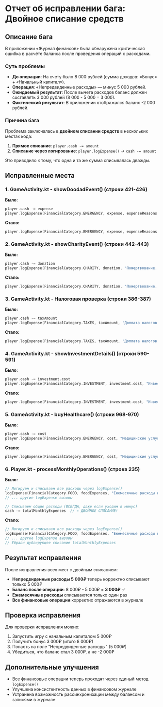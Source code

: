 # Отчет об исправлении бага: Двойное списание средств

## Описание бага

В приложении «Журнал финансов» была обнаружена критическая ошибка в расчёте баланса после проведения операций с расходами.

### Суть проблемы

- **До операции**: На счету было 8 000 рублей (сумма доходов: «Бонус» + «Начальный капитал»).
- **Операция**: «Непредвиденные расходы» — минус 5 000 рублей.
- **Ожидаемый результат**: После вычета расходов баланс должен составлять 3 000 рублей (8 000 - 5 000 = 3 000).
- **Фактический результат**: В приложении отображался баланс -2 000 рублей.

### Причина бага

Проблема заключалась в **двойном списании средств** в нескольких местах кода:

1. **Прямое списание**: `player.cash -= amount`
2. **Списание через логирование**: `player.logExpense()` → `cash -= amount`

Это приводило к тому, что одна и та же сумма списывалась дважды.

## Исправленные места

### 1. GameActivity.kt - showDoodadEvent() (строки 421-426)
**Было:**
```kotlin
player.cash -= expense
player.logExpense(FinancialCategory.EMERGENCY, expense, expenseReasons.random())
```

**Стало:**
```kotlin
player.logExpense(FinancialCategory.EMERGENCY, expense, expenseReasons.random())
```

### 2. GameActivity.kt - showCharityEvent() (строки 442-443)
**Было:**
```kotlin
player.cash -= donation
player.logExpense(FinancialCategory.CHARITY, donation, "Пожертвование...")
```

**Стало:**
```kotlin
player.logExpense(FinancialCategory.CHARITY, donation, "Пожертвование...")
```

### 3. GameActivity.kt - Налоговая проверка (строки 386-387)
**Было:**
```kotlin
player.cash -= taxAmount
player.logExpense(FinancialCategory.TAXES, taxAmount, "Доплата налогов...")
```

**Стало:**
```kotlin
player.logExpense(FinancialCategory.TAXES, taxAmount, "Доплата налогов...")
```

### 4. GameActivity.kt - showInvestmentDetails() (строки 590-591)
**Было:**
```kotlin
player.cash -= investment.cost
player.logExpense(FinancialCategory.INVESTMENT, investment.cost, "Инвестиция...")
```

**Стало:**
```kotlin
player.logExpense(FinancialCategory.INVESTMENT, investment.cost, "Инвестиция...")
```

### 5. GameActivity.kt - buyHealthcare() (строки 968-970)
**Было:**
```kotlin
player.cash -= cost
player.logExpense(FinancialCategory.EMERGENCY, cost, "Медицинские услуги...")
```

**Стало:**
```kotlin
player.logExpense(FinancialCategory.EMERGENCY, cost, "Медицинские услуги...")
```

### 6. Player.kt - processMonthlyOperations() (строка 235)
**Было:**
```kotlin
// Логируем и списываем все расходы через logExpense()
logExpense(FinancialCategory.FOOD, foodExpenses, "Ежемесячные расходы на еду")
// ... другие logExpense вызовы

// Списываем общие расходы (ВСЕГДА, даже если уходим в минус)
cash -= totalMonthlyExpenses  // ← ДВОЙНОЕ СПИСАНИЕ!
```

**Стало:**
```kotlin
// Логируем и списываем все расходы через logExpense()
logExpense(FinancialCategory.FOOD, foodExpenses, "Ежемесячные расходы на еду")
// ... другие logExpense вызовы
// Убрали дублирующее списание totalMonthlyExpenses
```

## Результат исправления

После исправления всех мест с двойным списанием:

- **Непредвиденные расходы 5 000₽** теперь корректно списывают только 5 000₽
- **Баланс после операции**: 8 000₽ - 5 000₽ = **3 000₽** ✅
- **Ежемесячные расходы** списываются только один раз
- **Все финансовые операции** корректно отражаются в журнале

## Проверка исправления

Для проверки исправления можно:

1. Запустить игру с начальным капиталом 5 000₽
2. Получить бонус 3 000₽ (итого 8 000₽)
3. Попасть на поле "Непредвиденные расходы" (5 000₽)
4. Убедиться, что баланс стал 3 000₽, а не -2 000₽

## Дополнительные улучшения

- Все финансовые операции теперь проходят через единый метод `logExpense()`
- Улучшена консистентность данных в финансовом журнале
- Устранена возможность рассинхронизации между балансом и записями в журнале